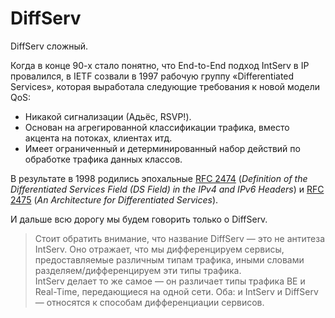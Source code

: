 # DiffServ

DiffServ сложный.  
  
Когда в конце 90-х стало понятно, что End-to-End подход IntServ в IP провалился, в IETF созвали в 1997 рабочую группу «Differentiated Services», которая выработала следующие требования к новой модели QoS:

* Никакой сигнализации \(Адьёс, RSVP!\).
* Основан на агрегированной классификации трафика, вместо акцента на потоках, клиентах итд.
* Имеет ограниченный и детерминированный набор действий по обработке трафика данных классов.

В результате в 1998 родились эпохальные [RFC 2474](https://tools.ietf.org/html/rfc2474) \(_Definition of the Differentiated Services Field \(DS Field\) in the IPv4 and IPv6 Headers_\) и [RFC 2475](https://tools.ietf.org/html/rfc2475) \(_An Architecture for Differentiated Services_\).  
  
И дальше всю дорогу мы будем говорить только о DiffServ.

> Стоит обратить внимание, что название DiffServ — это не антитеза IntServ. Оно отражает, что мы дифференцируем сервисы, предоставляемые различным типам трафика, иными словами разделяем/дифференцируем эти типы трафика.  
> IntServ делает то же самое — он различает типы трафика BE и Real-Time, передающиеся на одной сети. Оба: и IntServ и DiffServ — относятся к способам дифференциации сервисов.


